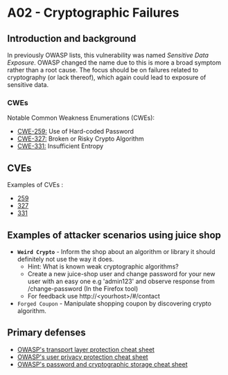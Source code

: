 # A02 - Cryptographic Failures

## Introduction and background

In previously OWASP lists, this vulnerability was named
_Sensitive Data Exposure_. OWASP changed the name due to this is more a broad
symptom rather than a root cause. The focus should be on failures related to
cryptography (or lack thereof), which again could lead to exposure of
sensitive data.

### CWEs

Notable Common Weakness Enumerations (CWEs):

- [CWE-259:](https://cwe.mitre.org/data/definitions/259.html)
Use of Hard-coded Password
- [CWE-327:](https://cwe.mitre.org/data/definitions/327.html)
Broken or Risky Crypto Algorithm
- [CWE-331:](https://cwe.mitre.org/data/definitions/331.html)
Insufficient Entropy

## CVEs

Examples of CVEs :

- [259](https://www.opencve.io/cve?cwe=CWE-259)
- [327](https://www.opencve.io/cve?cwe=CWE-327)
- [331](https://www.opencve.io/cve?cwe=CWE-331)

## Examples of attacker scenarios using juice shop

- **`Weird Crypto`** - Inform the shop about an algorithm or library it should definitely not use the way it does.
  - Hint: What is known weak cryptographic algorithms?<!-- .element: style="font-size:0.8em"-->
  - Create a new juice-shop user and change password for your new user with an easy one e.g 'admin123' and observe response from /change-password (In the Firefox tool)<!-- .element: style="font-size:0.8em"-->
  - For feedback use http://&lt;yourhost&gt;/#/contact<!-- .element: style="font-size:0.8em"-->
- `Forged Coupon` - Manipulate shopping coupon by discovering
crypto algorithm.

## Primary defenses

- [OWASP's transport layer protection cheat sheet](https://cheatsheetseries.owasp.org/cheatsheets/Transport_Layer_Protection_Cheat_Sheet.html)
- [OWASP's user privacy protection cheat sheet](https://cheatsheetseries.owasp.org/cheatsheets/User_Privacy_Protection_Cheat_Sheet.html)
- [OWASP's password and cryptographic storage cheat sheet](https://cheatsheetseries.owasp.org/cheatsheets/Password_Storage_Cheat_Sheet.html)

